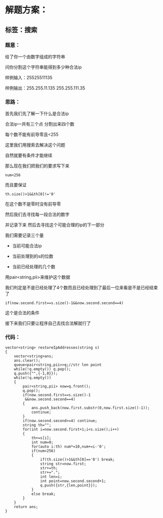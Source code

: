 # 解题方案：

## 标签：搜索

### 题意：
给了你一个由数字组成的字符串

问你分割这个字符串能得到多少种合法ip

样例输入：25525511135

样例输出：255.255.11.135 255.255.111.35

### 思路：
首先我们先了解一下什么是合法ip

合法ip一共有三个点 分割出来四个数

每个数不能有前导零且<255


这里我们用搜索去解决这个问题 

自然就要有条件才能继续

那么现在我们把我们的要求写下来
```
num<256
```
而且要保证
```
th.size()>1&&th[0]!='0'
```

在这个数不是零时没有前导零

然后我们去寻找每一段合法的数字

并记录下来 然后去寻找这个可能合理的ip的下一部分

我们需要记录三个量 

- 当前可能合法ip

- 当前处理到的s的位数 

- 当前已经处理的几个数

用pair<string,pii>来维护这个数据

我们判定是不是已经处理了4个数而且已经处理到了最后一位来看是不是已经结束了

```
if(now.second.first==s.size()-1&&now.second.second==4)
```
这个是合法的条件

接下来我们只要让程序自己去找合法解就行了


### 代码：

```
vector<string> restoreIpAddresses(string s)
{
    vector<string>ans;
    ans.clear();
    queue<pair<string,pii>>q;//str len point
    while(!q.empty()) q.pop();
    q.push({"",{-1,0}});
    while(!q.empty())
    {
        pair<string,pii> now=q.front();
        q.pop();
        if(now.second.first==s.size()-1
         &&now.second.second==4)
        {
            ans.push_back(now.first.substr(0,now.first.size()-1));
            continue;
        }
        if(now.second.second>=4) continue;
        string th="";
        for(int i=now.second.first+1;i<s.size();i++)
        {
            th+=s[i];
            int num=0;
            for(auto i:th) num*=10,num+=i-'0';
            if(num<256)
            {
                if(th.size()>1&&th[0]=='0') break;
                string str=now.first;
                str+=th;
                str+=".";
                int len=i;
                int point=now.second.second+1;
                q.push({str,{len,point}});
            }
            else break;
        }
    }
    return ans;
}
```